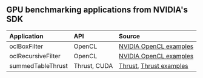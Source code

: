 ## GPU benchmarking applications from NVIDIA's SDK

| Application         | API          | Source                      |
|:--------------------|:-------------|:----------------------------|
| oclBoxFilter        | OpenCL       | [NVIDIA OpenCL examples]    |
| oclRecursiveFilter  | OpenCL       | [NVIDIA OpenCL examples]    |
| summedTableThrust   | Thrust, CUDA | [Thrust], [Thrust examples] |


[Thrust]: http://thrust.github.io/
[NVIDIA OpenCL examples]: https://developer.nvidia.com/opencl
[Thrust examples]: https://github.com/thrust/thrust/tree/master/examples
